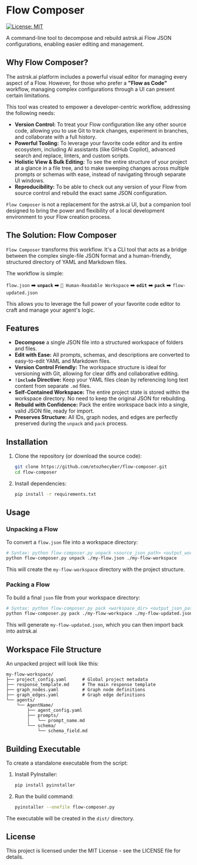 # Flow Composer

[![License: MIT](https://img.shields.io/badge/License-MIT-yellow.svg)](https://opensource.org/licenses/MIT)

A command-line tool to decompose and rebuild astrsk.ai Flow JSON configurations, enabling easier editing and management.

## Why Flow Composer?

The astrsk.ai platform includes a powerful visual editor for managing every aspect of a Flow. However, for those who prefer a **"Flow as Code"** workflow, managing complex configurations through a UI can present certain limitations.

This tool was created to empower a developer-centric workflow, addressing the following needs:

*   **Version Control:** To treat your Flow configuration like any other source code, allowing you to use Git to track changes, experiment in branches, and collaborate with a full history.
*   **Powerful Tooling:** To leverage your favorite code editor and its entire ecosystem, including AI assistants (like GitHub Copilot), advanced search and replace, linters, and custom scripts.
*   **Holistic View & Bulk Editing:** To see the entire structure of your project at a glance in a file tree, and to make sweeping changes across multiple prompts or schemas with ease, instead of navigating through separate UI windows.
*   **Reproducibility:** To be able to check out any version of your Flow from source control and rebuild the exact same JSON configuration.

`Flow Composer` is not a replacement for the astrsk.ai UI, but a companion tool designed to bring the power and flexibility of a local development environment to your Flow creation process.

## The Solution: Flow Composer

`Flow Composer` transforms this workflow. It's a CLI tool that acts as a bridge between the complex single-file JSON format and a human-friendly, structured directory of YAML and Markdown files.

The workflow is simple:

`flow.json` ➡️ **`unpack`** ➡️ `📂 Human-Readable Workspace` ➡️ **`edit`** ➡️ **`pack`** ➡️ `flow-updated.json`

This allows you to leverage the full power of your favorite code editor to craft and manage your agent's logic.

## Features

*   **Decompose** a single JSON file into a structured workspace of folders and files.
*   **Edit with Ease:** All prompts, schemas, and descriptions are converted to easy-to-edit YAML and Markdown files.
*   **Version Control Friendly:** The workspace structure is ideal for versioning with Git, allowing for clear diffs and collaborative editing.
*   **`!include` Directive:** Keep your YAML files clean by referencing long text content from separate `.md` files.
*   **Self-Contained Workspace:** The entire project state is stored within the workspace directory. No need to keep the original JSON for rebuilding.
*   **Rebuild with Confidence:** Pack the entire workspace back into a single, valid JSON file, ready for import.
*   **Preserves Structure:** All IDs, graph nodes, and edges are perfectly preserved during the `unpack` and `pack` process.

## Installation

1.  Clone the repository (or download the source code):
    ```bash
    git clone https://github.com/etozhecyber/flow-composer.git
    cd flow-composer
    ```
2.  Install dependencies:
    ```bash
    pip install -r requirements.txt
    ```

## Usage

### Unpacking a Flow

To convert a `flow.json` file into a workspace directory:

```bash
# Syntax: python flow-composer.py unpack <source_json_path> <output_workspace_dir>
python flow-composer.py unpack ./my-flow.json ./my-flow-workspace
```

This will create the `my-flow-workspace` directory with the project structure.

### Packing a Flow

To build a final `json` file from your workspace directory:

```bash
# Syntax: python flow-composer.py pack <workspace_dir> <output_json_path>
python flow-composer.py pack ./my-flow-workspace ./my-flow-updated.json
```

This will generate `my-flow-updated.json`, which you can then import back into astrsk.ai

## Workspace File Structure

An unpacked project will look like this:

```
my-flow-workspace/
├── project_config.yaml      # Global project metadata
├── response_template.md     # The main response template
├── graph_nodes.yaml         # Graph node definitions
├── graph_edges.yaml         # Graph edge definitions
└── agents/
    └── AgentName/
        ├── agent_config.yaml
        ├── prompts/
        │   └── prompt_name.md
        └── schema/
            └── schema_field.md
```

## Building Executable

To create a standalone executable from the script:

1.  Install PyInstaller:
    ```bash
    pip install pyinstaller
    ```
2.  Run the build command:
    ```bash
    pyinstaller --onefile flow-composer.py
    ```
The executable will be created in the `dist/` directory.

## License

This project is licensed under the MIT License - see the LICENSE file for details.